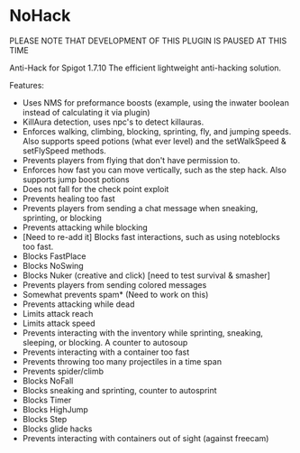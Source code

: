 NoHack
======

PLEASE NOTE THAT DEVELOPMENT OF THIS PLUGIN IS PAUSED AT THIS TIME

Anti-Hack for Spigot 1.7.10
The efficient lightweight anti-hacking solution.

Features:
- Uses NMS for preformance boosts (example, using the inwater boolean instead of calculating it via plugin)
- KillAura detection, uses npc's to detect killauras.
- Enforces walking, climbing, blocking, sprinting, fly, and jumping speeds. Also supports speed potions (what ever level) and the setWalkSpeed & setFlySpeed methods.
- Prevents players from flying that don't have permission to.
- Enforces how fast you can move vertically, such as the step hack. Also supports jump boost potions
- Does not fall for the check point exploit
- Prevents healing too fast
- Prevents players from sending a chat message when sneaking, sprinting, or blocking
- Prevents attacking while blocking
- [Need to re-add it] Blocks fast interactions, such as using noteblocks too fast.
- Blocks FastPlace
- Blocks NoSwing
- Blocks Nuker (creative and click) [need to test survival & smasher]
- Prevents players from sending colored messages
- Somewhat prevents spam* (Need to work on this)
- Prevents attacking while dead
- Limits attack reach
- Limits attack speed
- Prevents interacting with the inventory while sprinting, sneaking, sleeping, or blocking. A counter to autosoup
- Prevents interacting with a container too fast
- Prevents throwing too many projectiles in a time span
- Prevents spider/climb
- Blocks NoFall
- Blocks sneaking and sprinting, counter to autosprint
- Blocks Timer
- Blocks HighJump
- Blocks Step
- Blocks glide hacks
- Prevents interacting with containers out of sight (against freecam)
